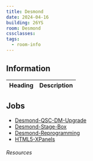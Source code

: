```yaml
---
title: Desmond
date: 2024-04-16
building: 26YS
room: Desmond
cssclasses: 
tags:
  - room-info
---
```


## Information

Heading          | Description
---------------- | -----------------

## Jobs

- [Desmond-QSC-DM-Upgrade](../../01-Projects/Desmond-QSC-DM-Upgrade.md)
- [Desmond-Stage-Box](../../04-Archive/Completed/Desmond-Stage-Box.md)
- [Desmond-Reprogramming](../../04-Archive/Completed/Desmond-Reprogramming.md)
- [HTML5-XPanels](../../04-Archive/Completed/HTML5-XPanels.md)


###### Resources
